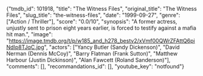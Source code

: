 {"tmdb_id": 101918, "title": "The Witness Files", "original_title": "The Witness Files", "slug_title": "the-witness-files", "date": "1999-09-27", "genre": ["Action / Thriller"], "score": "0.0/10", "synopsis": "A former actress, unjustly sent to prison eight years earlier, is forced to testify against a mafia hit man.", "image": "https://image.tmdb.org/t/p/w185_and_h278_bestv2/xVmf00QWrZFAttQ6piNdIp8TJqC.jpg", "actors": ["Yancy Butler (Sandy Dickenson)", "David Nerman (Dennis McCoy)", "Barry Flatman (Frank Sutton)", "Matthew Harbour (Justin Dickinson)", "Alan Fawcett (Roland Sanderson)"], "comments": [], "recommandations_id": [], "youtube_key": "notfound"}